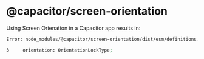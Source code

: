 # @capacitor/screen-orientation

Using Screen Orienation in a Capacitor app results in:
```bash
Error: node_modules/@capacitor/screen-orientation/dist/esm/definitions.d.ts:3:18 - error TS2552: Cannot find name 'OrientationLockType'. Did you mean 'OrientationType'?

3     orientation: OrientationLockType;
```